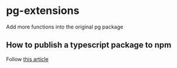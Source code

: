 # pg-extensions

Add more functions into the original pg package

## How to publish a typescript package to npm

Follow [this article](https://itnext.io/step-by-step-building-and-publishing-an-npm-typescript-package-44fe7164964c)
